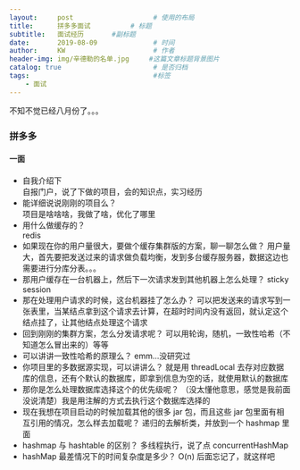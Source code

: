 ```yaml
---
layout:     post                    # 使用的布局
title:      拼多多面试          # 标题 
subtitle:   面试经历       #副标题
date:       2019-08-09              # 时间
author:     KW                      # 作者
header-img: img/辛德勒的名单.jpg     #这篇文章标题背景图片
catalog: true                       # 是否归档
tags:                               #标签
    - 面试
---
```


不知不觉已经八月份了。。。

### 拼多多

#### 一面

+ 自我介绍下  
  自报门户，说了下做的项目，会的知识点，实习经历
+ 能详细说说刚刚的项目么？  
  项目是啥啥啥，我做了啥，优化了哪里
+ 用什么做缓存的？  
  redis
+ 如果现在你的用户量很大，要做个缓存集群版的方案，聊一聊怎么做？
  用户量大，首先要把发送过来的请求做负载均衡，发到多台缓存服务器，数据这边也需要进行分库分表。。。
+ 那用户缓存在一台机器上，然后下一次请求发到其他机器上怎么处理？
  sticky session
+ 那在处理用户请求的时候，这台机器挂了怎么办？
  可以把发送来的请求写到一张表里，当某结点拿到这个请求去计算，在超时时间内没有返回，就认定这个结点挂了，让其他结点处理这个请求
+ 回到刚刚的集群方案，怎么分发请求呢？
  可以用轮询，随机，一致性哈希（不知道怎么冒出来的）等等
+ 可以讲讲一致性哈希的原理么？
  emm...没研究过
+ 你项目里的多数据源实现，可以讲讲么？
  就是用 threadLocal 去存对应数据库的信息，还有个默认的数据库，即拿到信息为空的话，就使用默认的数据库
+ 那你是怎么处理数据库选择这个的优先级呢？
  （没太懂他意思，感觉是我前面没说清楚）我是用注解的方式去执行这个数据库选择的
+ 现在我想在项目启动的时候加载其他的很多 jar 包，而且这些 jar 包里面有相互引用的情况，怎么样去加载呢？
  递归的去解析类，并放到一个 hashmap 里面
+ hashmap 与 hashtable 的区别？
  多线程执行，说了点 concurrentHashMap
+ hashMap 最差情况下的时间复杂度是多少？
  O(n)
后面忘记了，就这样吧